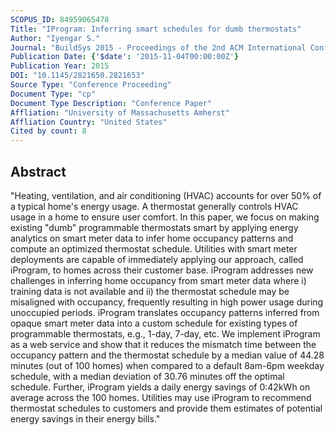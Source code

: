 ```yaml
---
SCOPUS_ID: 84959065478
Title: "IProgram: Inferring smart schedules for dumb thermostats"
Author: "Iyengar S."
Journal: "BuildSys 2015 - Proceedings of the 2nd ACM International Conference on Embedded Systems for Energy-Efficient Built"
Publication Date: {'$date': '2015-11-04T00:00:00Z'}
Publication Year: 2015
DOI: "10.1145/2821650.2821653"
Source Type: "Conference Proceeding"
Document Type: "cp"
Document Type Description: "Conference Paper"
Affliation: "University of Massachusetts Amherst"
Affliation Country: "United States"
Cited by count: 8
---
```


## Abstract
"Heating, ventilation, and air conditioning (HVAC) accounts for over 50% of a typical home's energy usage. A thermostat generally controls HVAC usage in a home to ensure user comfort. In this paper, we focus on making existing \"dumb\" programmable thermostats smart by applying energy analytics on smart meter data to infer home occupancy patterns and compute an optimized thermostat schedule. Utilities with smart meter deployments are capable of immediately applying our approach, called iProgram, to homes across their customer base. iProgram addresses new challenges in inferring home occupancy from smart meter data where i) training data is not available and ii) the thermostat schedule may be misaligned with occupancy, frequently resulting in high power usage during unoccupied periods. iProgram translates occupancy patterns inferred from opaque smart meter data into a custom schedule for existing types of programmable thermostats, e.g., 1-day, 7-day, etc. We implement iProgram as a web service and show that it reduces the mismatch time between the occupancy pattern and the thermostat schedule by a median value of 44.28 minutes (out of 100 homes) when compared to a default 8am-6pm weekday schedule, with a median deviation of 30.76 minutes off the optimal schedule. Further, iProgram yields a daily energy savings of 0:42kWh on average across the 100 homes. Utilities may use iProgram to recommend thermostat schedules to customers and provide them estimates of potential energy savings in their energy bills."
